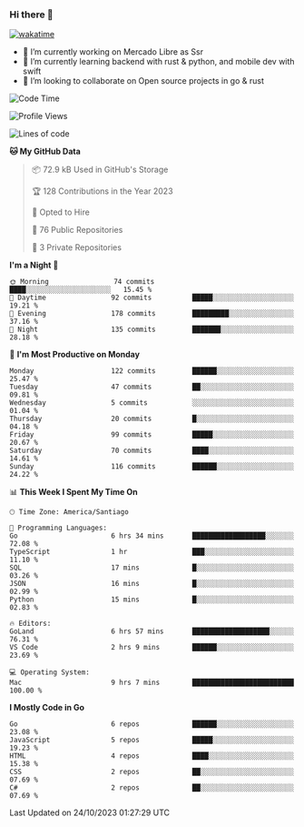 ### Hi there 👋

[![wakatime](https://wakatime.com/badge/user/330beacb-fb27-4e32-bc38-f8f521bcf832.svg)](https://wakatime.com/@330beacb-fb27-4e32-bc38-f8f521bcf832)

- 🔭 I’m currently working on Mercado Libre as Ssr
- 🌱 I’m currently learning backend with rust & python, and mobile dev with swift
- 👯 I’m looking to collaborate on Open source projects in go & rust

<!--START_SECTION:waka-->
![Code Time](http://img.shields.io/badge/Code%20Time-389%20hrs%2027%20mins-blue)

![Profile Views](http://img.shields.io/badge/Profile%20Views-0-blue)

![Lines of code](https://img.shields.io/badge/From%20Hello%20World%20I%27ve%20Written-3.5%20million%20lines%20of%20code-blue)

**🐱 My GitHub Data** 

> 📦 72.9 kB Used in GitHub's Storage 
 > 
> 🏆 128 Contributions in the Year 2023
 > 
> 💼 Opted to Hire
 > 
> 📜 76 Public Repositories 
 > 
> 🔑 3 Private Repositories 
 > 
**I'm a Night 🦉** 

```text
🌞 Morning                74 commits          ████░░░░░░░░░░░░░░░░░░░░░   15.45 % 
🌆 Daytime                92 commits          █████░░░░░░░░░░░░░░░░░░░░   19.21 % 
🌃 Evening                178 commits         █████████░░░░░░░░░░░░░░░░   37.16 % 
🌙 Night                  135 commits         ███████░░░░░░░░░░░░░░░░░░   28.18 % 
```
📅 **I'm Most Productive on Monday** 

```text
Monday                   122 commits         ██████░░░░░░░░░░░░░░░░░░░   25.47 % 
Tuesday                  47 commits          ██░░░░░░░░░░░░░░░░░░░░░░░   09.81 % 
Wednesday                5 commits           ░░░░░░░░░░░░░░░░░░░░░░░░░   01.04 % 
Thursday                 20 commits          █░░░░░░░░░░░░░░░░░░░░░░░░   04.18 % 
Friday                   99 commits          █████░░░░░░░░░░░░░░░░░░░░   20.67 % 
Saturday                 70 commits          ████░░░░░░░░░░░░░░░░░░░░░   14.61 % 
Sunday                   116 commits         ██████░░░░░░░░░░░░░░░░░░░   24.22 % 
```


📊 **This Week I Spent My Time On** 

```text
🕑︎ Time Zone: America/Santiago

💬 Programming Languages: 
Go                       6 hrs 34 mins       ██████████████████░░░░░░░   72.08 % 
TypeScript               1 hr                ███░░░░░░░░░░░░░░░░░░░░░░   11.10 % 
SQL                      17 mins             █░░░░░░░░░░░░░░░░░░░░░░░░   03.26 % 
JSON                     16 mins             █░░░░░░░░░░░░░░░░░░░░░░░░   02.99 % 
Python                   15 mins             █░░░░░░░░░░░░░░░░░░░░░░░░   02.83 % 

🔥 Editors: 
GoLand                   6 hrs 57 mins       ███████████████████░░░░░░   76.31 % 
VS Code                  2 hrs 9 mins        ██████░░░░░░░░░░░░░░░░░░░   23.69 % 

💻 Operating System: 
Mac                      9 hrs 7 mins        █████████████████████████   100.00 % 
```

**I Mostly Code in Go** 

```text
Go                       6 repos             ██████░░░░░░░░░░░░░░░░░░░   23.08 % 
JavaScript               5 repos             █████░░░░░░░░░░░░░░░░░░░░   19.23 % 
HTML                     4 repos             ████░░░░░░░░░░░░░░░░░░░░░   15.38 % 
CSS                      2 repos             ██░░░░░░░░░░░░░░░░░░░░░░░   07.69 % 
C#                       2 repos             ██░░░░░░░░░░░░░░░░░░░░░░░   07.69 % 
```




 Last Updated on 24/10/2023 01:27:29 UTC
<!--END_SECTION:waka-->
